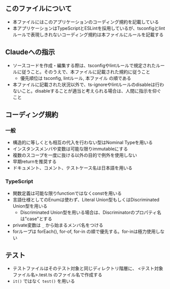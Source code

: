 ## このファイルについて

- 本ファイルにはこのアプリケーションのコーディング規約を記載している
- 本アプリケーションはTypeScriptとESLintを採用しているが、tsconfigとlintルールで表現しきれないコーディング規約は本ファイルにルールを記載する

## Claudeへの指示

- ソースコードを作成・編集する際は、tsconfigやlintルールで規定されたルールに従うこと。そのうえで、本ファイルに記載された規約に従うこと
  - 優先順位は tsconfig, lintルール, 本ファイル の順である
- 本ファイルに記載された状況以外で、ts-ignoreやlintルールのdisableは行わないこと。disableすることが適当と考えられる場合は、人間に指示を仰ぐこと

## コーディング規約

### 一般

- 構造的に等しくとも相互の代入を行わない型はNominal Typeを用いる
- インスタンスメンバや変数は可能な限りimmutableにする
- 複数のスコープを一度に抜ける以外の目的で例外を使用しない
- 早期returnを推奨する
- ドキュメント、コメント、テストケース名は日本語を用いる

### TypeScript

- 関数定義は可能な限りfunctionではなくconstを用いる
- 言語仕様としてのEnumは使わず、Literal Union型もしくはDiscriminated Union型を用いる
  - Discriminated Union型を用いる場合は、Discriminatorのプロパティ名は"case"とする
- private変数は `_` から始まるメンバ名をつける
- forループは forEach(), for-of, for-in の順で優先する。for-inは極力使用しない

## テスト

- テストファイルはそのテスト対象と同じディレクトリ階層に、 <テスト対象ファイル名>.test.ts のファイル名で作成する
- `it()` ではなく `test()` を用いる
